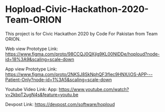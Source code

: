 # Hopload-Civic-Hackathon-2020-Team-ORION

This project is for Civic Hackathon 2020 by Code For Pakistan from Team ORION.

Web view Prototype Link:
https://www.figma.com/proto/98CCQJ0QXjlg9KL00NIDDe/hoploud?node-id=18%3A9&scaling=scale-down

App view Prototype Link:
https://www.figma.com/proto/2NKSJ8SkNphQF3fIec9HNX/iOS-APP---Patient-Only?node-id=1%3A5&scaling=scale-down

Youtube Video Link:
App:
https://www.youtube.com/watch?v=2kbpT2ugN4s&feature=youtu.be

Devpost Link:
https://devpost.com/software/hoploud
